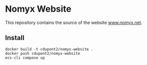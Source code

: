 Nomyx Website
=============

This repository contains the source of the website www.nomyx.net.

Install
-------

```
docker build -t cdupont2/nomyx-website .
docker push cdupont2/nomyx-website
ecs-cli compose up
```
